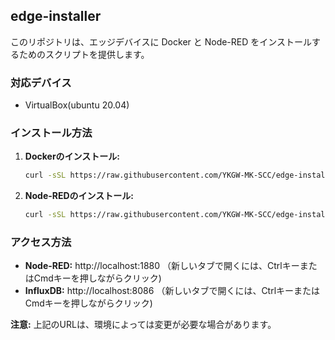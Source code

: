 ## edge-installer

このリポジトリは、エッジデバイスに Docker と Node-RED をインストールするためのスクリプトを提供します。

### 対応デバイス

- VirtualBox(ubuntu 20.04)

### インストール方法

1. **Dockerのインストール:**
   ```bash
   curl -sSL https://raw.githubusercontent.com/YKGW-MK-SCC/edge-installer/main/inst_docker.sh | bash
   ```

2. **Node-REDのインストール:**
   ```bash
   curl -sSL https://raw.githubusercontent.com/YKGW-MK-SCC/edge-installer/main/inst_nodered.sh | bash
   ```

### アクセス方法

- **Node-RED:** http://localhost:1880 （新しいタブで開くには、CtrlキーまたはCmdキーを押しながらクリック)
- **InfluxDB:** http://localhost:8086 （新しいタブで開くには、CtrlキーまたはCmdキーを押しながらクリック)

**注意:** 上記のURLは、環境によっては変更が必要な場合があります。 
